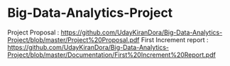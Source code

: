 # Big-Data-Analytics-Project

Project Proposal : https://github.com/UdayKiranDora/Big-Data-Analytics-Project/blob/master/Project%20Proposal.pdf
First Increment report : https://github.com/UdayKiranDora/Big-Data-Analytics-Project/blob/master/Documentation/First%20Increment%20Report.pdf
